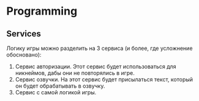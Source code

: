 # Programming

## Services

Логику игры можно разделить на 3 сервиса (и более, где
усложнение обосновано):
  1. Сервис авторизации. Этот сервис будет использоваться для
  никнеймов, дабы они не повторялись в игре.
  2. Сервис озвучки. На этот сервис будет присылаться текст,
  который он будет обрабатывать в озвучку.
  3. Сервис с самой логикой игры.
